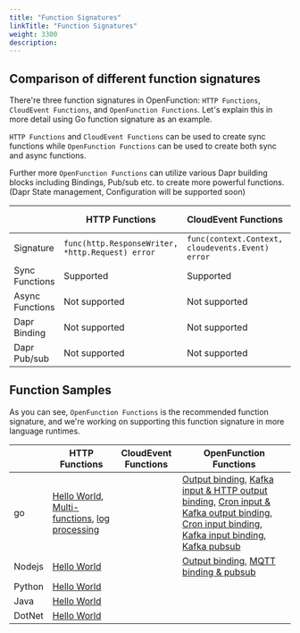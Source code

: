```yaml
---
title: "Function Signatures"
linkTitle: "Function Signatures"
weight: 3300
description: 
---
```


## Comparison of different function signatures

There're three function signatures in OpenFunction: `HTTP Functions`, `CloudEvent Functions`, and `OpenFunction Functions`. Let's explain this in more detail using Go function signature as an example.

`HTTP Functions` and `CloudEvent Functions` can be used to create sync functions while `OpenFunction Functions` can be used to create both sync and async functions. 

Further more `OpenFunction Functions` can utilize various Dapr building blocks including Bindings, Pub/sub etc. to create more powerful functions. (Dapr State management, Configuration will be supported soon)

|           | HTTP Functions | CloudEvent Functions | OpenFunction Functions |
|-----------|----------------|----------------------|------------------------|
| Signature | `func(http.ResponseWriter, *http.Request) error` | `func(context.Context, cloudevents.Event) error` | `func(ofctx.Context, []byte) (ofctx.Out, error)` |
| Sync Functions | Supported | Supported | Supported |
| Async Functions | Not supported | Not supported | Supported |
| Dapr Binding | Not supported | Not supported | Supported |
| Dapr Pub/sub | Not supported | Not supported | Supported |

## Function Samples

As you can see, `OpenFunction Functions` is the recommended function signature, and we're working on supporting this function signature in more language runtimes.

|           | HTTP Functions | CloudEvent Functions | OpenFunction Functions |
|-----------|----------------|----------------------|------------------------|
| go        | [Hello World](https://github.com/OpenFunction/samples/tree/main/functions/knative/hello-world-go), [Multi-functions](https://github.com/OpenFunction/samples/tree/main/functions/knative/multiple-functions-go), [log processing](https://github.com/OpenFunction/samples/blob/main/functions/knative/logs-handler-function/LogsHandler.go) |  | [Output binding](https://github.com/OpenFunction/samples/tree/main/functions/knative/with-output-binding), [Kafka input & HTTP output binding](https://github.com/OpenFunction/samples/tree/main/functions/async/logs-handler-function), [Cron input & Kafka output binding](https://github.com/OpenFunction/samples/tree/main/functions/async/bindings/cron-input-kafka-output), [Cron input binding](https://github.com/OpenFunction/samples/tree/main/functions/async/bindings/cron-input), [Kafka input binding](https://github.com/OpenFunction/samples/tree/main/functions/async/bindings/kafka-input), [Kafka pubsub](https://github.com/OpenFunction/samples/tree/main/functions/async/pubsub) |
| Nodejs    | [Hello World](https://github.com/OpenFunction/samples/tree/main/functions/knative/hello-world-node) |  | [Output binding](https://github.com/OpenFunction/samples/tree/main/functions/knative/with-output-binding-node), [MQTT binding & pubsub](https://github.com/OpenFunction/samples/tree/main/functions/async/mqtt-io-node) |
| Python    | [Hello World](https://github.com/OpenFunction/samples/tree/main/functions/knative/hello-world-python) |  |  |
| Java      | [Hello World](https://github.com/OpenFunction/samples/tree/main/functions/knative/hello-world-java) |  |  |
| DotNet    | [Hello World](https://github.com/OpenFunction/samples/tree/main/functions/knative/hello-world-dotnet) |  |  |